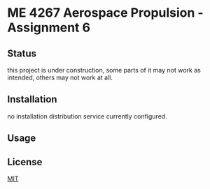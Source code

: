 # ME 4267 Aerospace Propulsion - Assignment 6


## Status

this project is under construction, some parts of it may not work as intended, others may not work at all.

## Installation

no installation distribution service currently configured.

## Usage


## License
[MIT](https://choosealicense.com/licenses/mit/)
